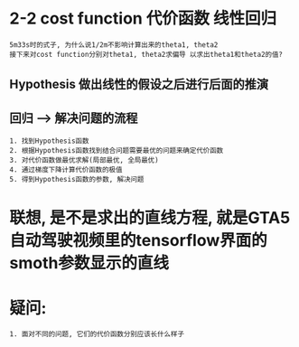 # 2-2 cost function 代价函数 线性回归

    5m33s时的式子, 为什么说1/2m不影响计算出来的theta1, theta2
    接下来对cost function分别对theta1, theta2求偏导 以求出theta1和theta2的值?
    
## Hypothesis 做出线性的假设之后进行后面的推演

## 回归 --> 解决问题的流程

    1. 找到Hypothesis函数
    2. 根据Hypothesis函数找到结合问题需要最优的问题来确定代价函数
    3. 对代价函数做最优求解(局部最优, 全局最优)
    4. 通过梯度下降计算代价函数的极值
    5. 得到Hypothesis函数的参数, 解决问题

# 联想, 是不是求出的直线方程, 就是GTA5自动驾驶视频里的tensorflow界面的smoth参数显示的直线
# 疑问: 
    1. 面对不同的问题, 它们的代价函数分别应该长什么样子